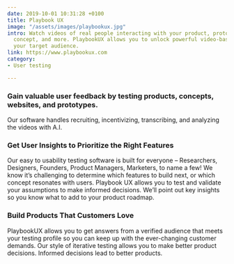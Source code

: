 ```yaml
---
date: 2019-10-01 10:31:28 +0100
title: Playbook UX
image: "/assets/images/playbookux.jpg"
intro: Watch videos of real people interacting with your product, prototype, website,
  concept, and more. PlaybookUX allows you to unlock powerful video-based feedback
  your target audience.
link: https://www.playbookux.com
category:
- User testing

---
```

### Gain valuable user feedback by testing products, concepts, websites, and prototypes.

Our software handles recruiting, incentivizing, transcribing, and analyzing the videos with A.I.

### Get User Insights to Prioritize the Right Features

Our easy to usability testing software is built for everyone – Researchers, Designers, Founders, Product Managers, Marketers, to name a few! We know it’s challenging to determine which features to build next, or which concept resonates with users. Playbook UX allows you to test and validate your assumptions to make informed decisions. We’ll point out key insights so you know what to add to your product roadmap.

### Build Products That Customers Love

PlaybookUX allows you to get answers from a verified audience that meets your testing profile so you can keep up with the ever-changing customer demands. Our style of iterative testing allows you to make better product decisions. Informed decisions lead to better products.